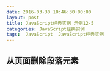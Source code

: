 ```yaml
---
date: 2016-03-30 10:46:30+00:00
layout: post
title: JavaScript经典实例 示例12-5
categories: JavaScript经典实例
tags:  JavaScript  JavaScript经典实例
---
```


从页面删除段落元素
----------------

<html>
    <head>
        <title>removeChild</title>
        <style type="text/css">
            p
            {
                padding: 20px;
                margin: 10px 0;
                width: 400px;
                background-color: #eef;
            }
            
        </style>
        <script type="text/javascript">
            window.onload = function() {
                var paras = document.getElementsByTagName('p');
                
                for (var i = 4; i > -1; i--) {
                    paras[i].onclick = pruneparagraph(paras[0]);
                }
                
            }
            
            function pruneparagraph(parasthis) {
                var parent = document.getElementById('parent'),
                    blk1 = document.getElementById("result1");
                
                parent.removeChild(parasthis);                
                blk1.innerHTML += '      ' + 'paras ' + document.getElementsByTagName('p').length;
            }
            
        </script>
    </head>
    <body>
        <div id="parent">
            <p>This is paragraph one</p>
            <p>This is paragraph two</p>
            <p>This is paragraph three</p>
            <p>This is paragraph four</p>
            <p>This is paragraph five</p>
        </div>
        <div id="result1"></div>
    </body>
</html>

源码如下：

``` javascript
<!DOCTYPE html>
<html>
    <head>
        <title>removeChild</title>
        <style type="text/css">
            p
            {
                padding: 20px;
                margin: 10px 0;
                width: 400px;
                background-color: #eef;
            }
            
        </style>
        <script type="text/javascript">
            window.onload = function() {
                var paras = document.getElementsByTagName('p');
                
                for (var i = 0; i < paras.length; i++) {
                    paras[i].onclick = pruneparagraph();
                }
                
            }
            
            function pruneparagraph() {
                var parent = this.parentNode;
                
                parent.removeChild(this);
                alert('paras ' + document.getElementsByTagName('p').length);
            }
            
        </script>
    </head>
    <body>
        <p>This is paragraph one</p>
        <p>This is paragraph two</p>
        <p>This is paragraph three</p>
        <p>This is paragraph four</p>
        <p>This is paragraph five</p>
    </body>
</html>
``` 

源码在实际运行中出错，`Uncaught TypeError: Cannot read property 'removeChild' of undefined`。
